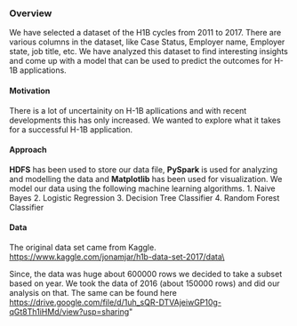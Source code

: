 ### Overview
We have selected a dataset of the H1B cycles from 2011 to 2017. There are various columns in the dataset, like Case Status, Employer name, Employer state, job title, etc. We have analyzed this dataset to find interesting insights and come up with a model that can be used to predict the outcomes for H-1B applications.

#### Motivation
There is a lot of uncertainity on H-1B apllications and with recent developments this has only increased. We wanted to explore what it takes for a successful H-1B application.

#### Approach
<b>HDFS</b> has been used to store our data file, <b>PySpark</b> is used for analyzing and modelling the data and <b>Matplotlib</b> has been used for visualization.
    We model our data using the following machine learning algorithms.
    1. Naive Bayes
    2. Logistic Regression
    3. Decision Tree Classifier
    4. Random Forest Classifier

#### Data
The original data set came from Kaggle. https://www.kaggle.com/jonamjar/h1b-data-set-2017/data\

Since, the data was huge about 600000 rows we decided to take a subset based on year. We took the data of 2016 (about 150000 rows) and did our analysis on that. The same can be found here https://drive.google.com/file/d/1uh_sQR-DTVAjeiwGP10g-qGt8Th1iHMd/view?usp=sharing"
